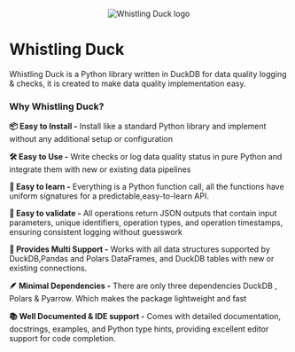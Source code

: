 <center>

![Whistling Duck logo](./assets/whistlingduck-logo.png)

</center>

# Whistling Duck

Whistling Duck is a Python library written in DuckDB for data quality logging & checks, it is created to make data quality implementation easy.

### Why Whistling Duck?

**📦 Easy to Install -** Install like a standard Python library and implement without any
additional setup or configuration

**🛠 Easy to Use -** Write checks or log data quality status in pure Python and integrate them with new or existing data pipelines

**🧩 Easy to learn -** Everything is a Python function call, all the functions have uniform signatures for a predictable,easy-to-learn API.

**📝 Easy to validate -** All operations return JSON outputs that contain input parameters, unique identifiers, operation types, and operation timestamps, ensuring consistent logging without guesswork

**🤝 Provides Multi Support -** Works with all data structures supported by DuckDB,Pandas and Polars DataFrames, and DuckDB tables with new or existing connections.

**🪶 Minimal Dependencies -** There are only three dependencies DuckDB , Polars & Pyarrow. Which makes the package lightweight and fast

**📚 Well Documented & IDE support -** Comes with detailed documentation, docstrings, examples, and Python type hints, providing excellent editor support for code completion.

